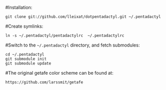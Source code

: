 #Installation:

    git clone git://github.com/lleixat/dotpentadactyl.git ~/.pentadactyl

#Create symlinks:

    ln -s ~/.pentadactyl/pentadactylrc  ~/.pentadactylrc

#Switch to the `~/.pentadactyl` directory, and fetch submodules:

    cd ~/.pentadactyl
    git submodule init
    git submodule update

#The original getafe color scheme can be found at:

    https://github.com/larssmit/getafe

